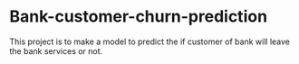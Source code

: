 # Bank-customer-churn-prediction
This project is to make a model to predict the if customer of bank will leave the bank services or not.
